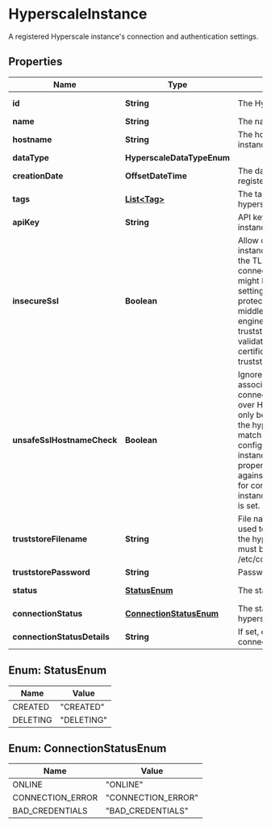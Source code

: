 

# HyperscaleInstance

A registered Hyperscale instance's connection and authentication settings.

## Properties

| Name | Type | Description | Notes |
|------------ | ------------- | ------------- | -------------|
|**id** | **String** | The Hyperscale instance entity ID. |  [optional] [readonly] |
|**name** | **String** | The name of this hyperscale instance. |  |
|**hostname** | **String** | The hostname of this hyperscale instance. |  |
|**dataType** | **HyperscaleDataTypeEnum** |  |  [optional] |
|**creationDate** | **OffsetDateTime** | The date this hyperscale instance was registered. |  [optional] |
|**tags** | [**List&lt;Tag&gt;**](Tag.md) | The tags to be created for this hyperscale instance. |  [optional] |
|**apiKey** | **String** | API key to connect to the hyperscale instance. |  |
|**insecureSsl** | **Boolean** | Allow connections to the hyperscale instance over HTTPs without validating the TLS certificate. Even though the connection to the hyperscale instance might be performed over HTTPs, setting this property eliminates the protection against a man-in-the-middle attach for connections to this engine. Instead, consider creating a truststore with a Certificate Authority to validate the hyperscale instance&#39;s certificate, and set the truststore_filename property.  |  [optional] |
|**unsafeSslHostnameCheck** | **Boolean** | Ignore validation of the name associated to the TLS certificate when connecting to the hyperscale instance over HTTPs. Setting this value must only be done if the TLS certificate of the hyperscale instance does not match the hostname, and the TLS configuration of the hyperscale instance cannot be fixed. Setting this property reduces the protection against a man-in-the-middle attack for connections to this hyperscale instance. This is ignored if insecure_ssl is set.  |  [optional] |
|**truststoreFilename** | **String** | File name of a truststore which can be used to validate the TLS certificate of the hyperscale instance. The truststore must be available at /etc/config/certs/&lt;truststore_filename&gt;  |  [optional] |
|**truststorePassword** | **String** | Password to read the truststore.  |  [optional] |
|**status** | [**StatusEnum**](#StatusEnum) | The status of this hyperscale instance. |  [optional] [readonly] |
|**connectionStatus** | [**ConnectionStatusEnum**](#ConnectionStatusEnum) | The status of the connection to the hyperscale instance. |  [optional] [readonly] |
|**connectionStatusDetails** | **String** | If set, details about the status of the connection to the hyperscale instance. |  [optional] [readonly] |



## Enum: StatusEnum

| Name | Value |
|---- | -----|
| CREATED | &quot;CREATED&quot; |
| DELETING | &quot;DELETING&quot; |



## Enum: ConnectionStatusEnum

| Name | Value |
|---- | -----|
| ONLINE | &quot;ONLINE&quot; |
| CONNECTION_ERROR | &quot;CONNECTION_ERROR&quot; |
| BAD_CREDENTIALS | &quot;BAD_CREDENTIALS&quot; |



